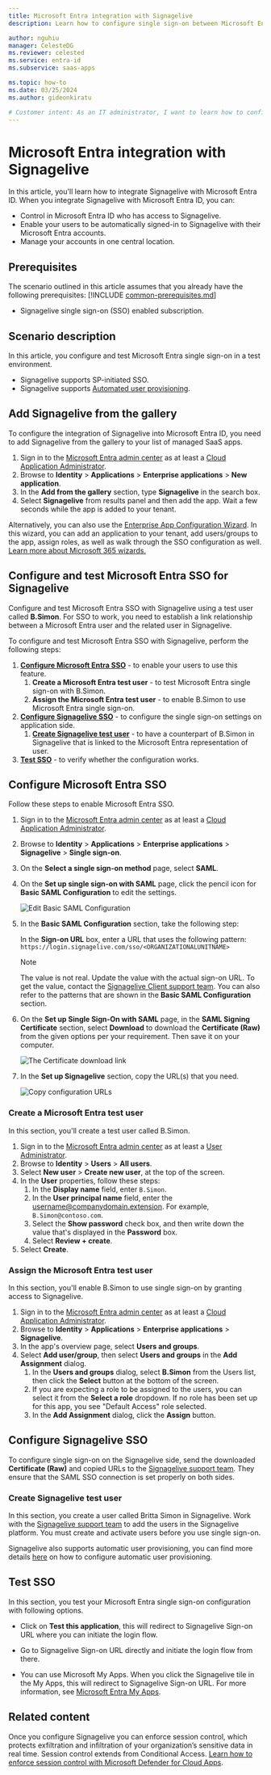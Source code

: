 ```yaml
---
title: Microsoft Entra integration with Signagelive
description: Learn how to configure single sign-on between Microsoft Entra ID and Signagelive.

author: nguhiu
manager: CelesteDG
ms.reviewer: celested
ms.service: entra-id
ms.subservice: saas-apps

ms.topic: how-to
ms.date: 03/25/2024
ms.author: gideonkiratu

# Customer intent: As an IT administrator, I want to learn how to configure single sign-on between Microsoft Entra ID and Signagelive so that I can control who has access to Signagelive, enable automatic sign-in with Microsoft Entra accounts, and manage my accounts in one central location.
---
```

# Microsoft Entra integration with Signagelive

In this article,  you'll learn how to integrate Signagelive with Microsoft Entra ID. When you integrate Signagelive with Microsoft Entra ID, you can:

* Control in Microsoft Entra ID who has access to Signagelive.
* Enable your users to be automatically signed-in to Signagelive with their Microsoft Entra accounts.
* Manage your accounts in one central location.

## Prerequisites
The scenario outlined in this article assumes that you already have the following prerequisites:
[!INCLUDE [common-prerequisites.md](~/identity/saas-apps/includes/common-prerequisites.md)]
* Signagelive single sign-on (SSO) enabled subscription.

## Scenario description

In this article,  you configure and test Microsoft Entra single sign-on in a test environment.

* Signagelive supports SP-initiated SSO.
* Signagelive supports [Automated user provisioning](signagelive-provisioning-tutorial.md).

## Add Signagelive from the gallery

To configure the integration of Signagelive into Microsoft Entra ID, you need to add Signagelive from the gallery to your list of managed SaaS apps.

1. Sign in to the [Microsoft Entra admin center](https://entra.microsoft.com) as at least a [Cloud Application Administrator](~/identity/role-based-access-control/permissions-reference.md#cloud-application-administrator).
1. Browse to **Identity** > **Applications** > **Enterprise applications** > **New application**.
1. In the **Add from the gallery** section, type **Signagelive** in the search box.
1. Select **Signagelive** from results panel and then add the app. Wait a few seconds while the app is added to your tenant.

 Alternatively, you can also use the [Enterprise App Configuration Wizard](https://portal.office.com/AdminPortal/home?Q=Docs#/azureadappintegration). In this wizard, you can add an application to your tenant, add users/groups to the app, assign roles, as well as walk through the SSO configuration as well. [Learn more about Microsoft 365 wizards.](/microsoft-365/admin/misc/azure-ad-setup-guides)

<a name='configure-and-test-azure-ad-sso-for-signagelive'></a>

## Configure and test Microsoft Entra SSO for Signagelive

Configure and test Microsoft Entra SSO with Signagelive using a test user called **B.Simon**. For SSO to work, you need to establish a link relationship between a Microsoft Entra user and the related user in Signagelive.

To configure and test Microsoft Entra SSO with Signagelive, perform the following steps:

1. **[Configure Microsoft Entra SSO](#configure-azure-ad-sso)** - to enable your users to use this feature.
    1. **Create a Microsoft Entra test user** - to test Microsoft Entra single sign-on with B.Simon.
    1. **Assign the Microsoft Entra test user** - to enable B.Simon to use Microsoft Entra single sign-on.
1. **[Configure Signagelive SSO](#configure-signagelive-sso)** - to configure the single sign-on settings on application side.
    1. **[Create Signagelive test user](#create-signagelive-test-user)** - to have a counterpart of B.Simon in Signagelive that is linked to the Microsoft Entra representation of user.
1. **[Test SSO](#test-sso)** - to verify whether the configuration works.

<a name='configure-azure-ad-sso'></a>

## Configure Microsoft Entra SSO

Follow these steps to enable Microsoft Entra SSO.

1. Sign in to the [Microsoft Entra admin center](https://entra.microsoft.com) as at least a [Cloud Application Administrator](~/identity/role-based-access-control/permissions-reference.md#cloud-application-administrator).
1. Browse to **Identity** > **Applications** > **Enterprise applications** > **Signagelive** > **Single sign-on**.
1. On the **Select a single sign-on method** page, select **SAML**.
1. On the **Set up single sign-on with SAML** page, click the pencil icon for **Basic SAML Configuration** to edit the settings.

   ![Edit Basic SAML Configuration](common/edit-urls.png)

4. In the **Basic SAML Configuration** section, take the following step:

    In the **Sign-on URL** box, enter a URL that uses the following pattern:
    `https://login.signagelive.com/sso/<ORGANIZATIONALUNITNAME>`

	> [!NOTE]
	> The value is not real. Update the value with the actual sign-on URL. To get the value, contact the [Signagelive Client support team](mailto:support@signagelive.com). You can also refer to the patterns that are shown in the **Basic SAML Configuration** section.

1. On the **Set up Single Sign-On with SAML** page, in the **SAML Signing Certificate** section, select **Download** to download the **Certificate (Raw)** from the given options per your requirement. Then save it on your computer.

	![The Certificate download link](common/certificateraw.png)

6. In the **Set up Signagelive** section, copy the URL(s) that you need.

	![Copy configuration URLs](common/copy-configuration-urls.png)

<a name='create-an-azure-ad-test-user'></a>

### Create a Microsoft Entra test user 

In this section, you'll create a test user called B.Simon.

1. Sign in to the [Microsoft Entra admin center](https://entra.microsoft.com) as at least a [User Administrator](~/identity/role-based-access-control/permissions-reference.md#user-administrator).
1. Browse to **Identity** > **Users** > **All users**.
1. Select **New user** > **Create new user**, at the top of the screen.
1. In the **User** properties, follow these steps:
   1. In the **Display name** field, enter `B.Simon`.  
   1. In the **User principal name** field, enter the username@companydomain.extension. For example, `B.Simon@contoso.com`.
   1. Select the **Show password** check box, and then write down the value that's displayed in the **Password** box.
   1. Select **Review + create**.
1. Select **Create**.

<a name='assign-the-azure-ad-test-user'></a>

### Assign the Microsoft Entra test user

In this section, you'll enable B.Simon to use single sign-on by granting access to Signagelive.

1. Sign in to the [Microsoft Entra admin center](https://entra.microsoft.com) as at least a [Cloud Application Administrator](~/identity/role-based-access-control/permissions-reference.md#cloud-application-administrator).
1. Browse to **Identity** > **Applications** > **Enterprise applications** > **Signagelive**.
1. In the app's overview page, select **Users and groups**.
1. Select **Add user/group**, then select **Users and groups** in the **Add Assignment** dialog.
   1. In the **Users and groups** dialog, select **B.Simon** from the Users list, then click the **Select** button at the bottom of the screen.
   1. If you are expecting a role to be assigned to the users, you can select it from the **Select a role** dropdown. If no role has been set up for this app, you see "Default Access" role selected.
   1. In the **Add Assignment** dialog, click the **Assign** button.

## Configure Signagelive SSO

To configure single sign-on on the Signagelive side, send the downloaded **Certificate (Raw)** and copied URLs to the [Signagelive support team](mailto:support@signagelive.com). They ensure that the SAML SSO connection is set properly on both sides.

### Create Signagelive test user

In this section, you create a user called Britta Simon in Signagelive. Work with the [Signagelive support team](mailto:support@signagelive.com) to add the users in the Signagelive platform. You must create and activate users before you use single sign-on.

Signagelive also supports automatic user provisioning, you can find more details [here](./signagelive-provisioning-tutorial.md) on how to configure automatic user provisioning.

## Test SSO

In this section, you test your Microsoft Entra single sign-on configuration with following options. 

* Click on **Test this application**, this will redirect to Signagelive Sign-on URL where you can initiate the login flow. 

* Go to Signagelive Sign-on URL directly and initiate the login flow from there.

* You can use Microsoft My Apps. When you click the Signagelive tile in the My Apps, this will redirect to Signagelive Sign-on URL. For more information, see [Microsoft Entra My Apps](/azure/active-directory/manage-apps/end-user-experiences#azure-ad-my-apps).

## Related content

Once you configure Signagelive you can enforce session control, which protects exfiltration and infiltration of your organization’s sensitive data in real time. Session control extends from Conditional Access. [Learn how to enforce session control with Microsoft Defender for Cloud Apps](/cloud-app-security/proxy-deployment-aad).
